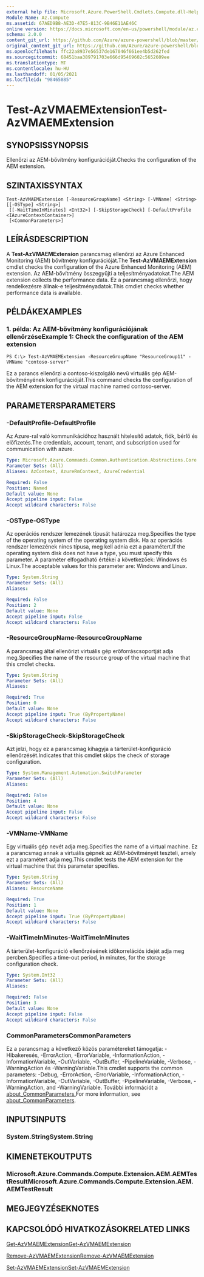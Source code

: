 ```yaml
---
external help file: Microsoft.Azure.PowerShell.Cmdlets.Compute.dll-Help.xml
Module Name: Az.Compute
ms.assetid: 67AED9B8-AE3D-47E5-813C-9B46E11AE46C
online version: https://docs.microsoft.com/en-us/powershell/module/az.compute/test-azvmaemextension
schema: 2.0.0
content_git_url: https://github.com/Azure/azure-powershell/blob/master/src/Compute/Compute/help/Test-AzVMAEMExtension.md
original_content_git_url: https://github.com/Azure/azure-powershell/blob/master/src/Compute/Compute/help/Test-AzVMAEMExtension.md
ms.openlocfilehash: ffc22a8937e56537de167046f661ee4b5d262fed
ms.sourcegitcommit: 68451baa389791703e666d95469602c5652609ee
ms.translationtype: MT
ms.contentlocale: hu-HU
ms.lasthandoff: 01/05/2021
ms.locfileid: "98465885"
---
```

# <span data-ttu-id="84a23-101">Test-AzVMAEMExtension</span><span class="sxs-lookup"><span data-stu-id="84a23-101">Test-AzVMAEMExtension</span></span>

## <span data-ttu-id="84a23-102">SYNOPSIS</span><span class="sxs-lookup"><span data-stu-id="84a23-102">SYNOPSIS</span></span>
<span data-ttu-id="84a23-103">Ellenőrzi az AEM-bővítmény konfigurációját.</span><span class="sxs-lookup"><span data-stu-id="84a23-103">Checks the configuration of the AEM extension.</span></span>

## <span data-ttu-id="84a23-104">SZINTAXIS</span><span class="sxs-lookup"><span data-stu-id="84a23-104">SYNTAX</span></span>

```
Test-AzVMAEMExtension [-ResourceGroupName] <String> [-VMName] <String> [[-OSType] <String>]
 [[-WaitTimeInMinutes] <Int32>] [-SkipStorageCheck] [-DefaultProfile <IAzureContextContainer>]
 [<CommonParameters>]
```

## <span data-ttu-id="84a23-105">LEÍRÁS</span><span class="sxs-lookup"><span data-stu-id="84a23-105">DESCRIPTION</span></span>
<span data-ttu-id="84a23-106">A **Test-AzVMAEMExtension** parancsmag ellenőrzi az Azure Enhanced Monitoring (AEM) bővítmény konfigurációját.</span><span class="sxs-lookup"><span data-stu-id="84a23-106">The **Test-AzVMAEMExtension** cmdlet checks the configuration of the Azure Enhanced Monitoring (AEM) extension.</span></span>
<span data-ttu-id="84a23-107">Az AEM-bővítmény összegyűjti a teljesítményadatokat.</span><span class="sxs-lookup"><span data-stu-id="84a23-107">The AEM extension collects the performance data.</span></span>
<span data-ttu-id="84a23-108">Ez a parancsmag ellenőrzi, hogy rendelkezésre állnak-e teljesítményadatok.</span><span class="sxs-lookup"><span data-stu-id="84a23-108">This cmdlet checks whether performance data is available.</span></span>

## <span data-ttu-id="84a23-109">PÉLDÁK</span><span class="sxs-lookup"><span data-stu-id="84a23-109">EXAMPLES</span></span>

### <span data-ttu-id="84a23-110">1. példa: Az AEM-bővítmény konfigurációjának ellenőrzése</span><span class="sxs-lookup"><span data-stu-id="84a23-110">Example 1: Check the configuration of the AEM extension</span></span>
```
PS C:\> Test-AzVMAEMExtension -ResourceGroupName "ResourceGroup11" -VMName "contoso-server"
```

<span data-ttu-id="84a23-111">Ez a parancs ellenőrzi a contoso-kiszolgáló nevű virtuális gép AEM-bővítményének konfigurációját.</span><span class="sxs-lookup"><span data-stu-id="84a23-111">This command checks the configuration of the AEM extension for the virtual machine named contoso-server.</span></span>

## <span data-ttu-id="84a23-112">PARAMETERS</span><span class="sxs-lookup"><span data-stu-id="84a23-112">PARAMETERS</span></span>

### <span data-ttu-id="84a23-113">-DefaultProfile</span><span class="sxs-lookup"><span data-stu-id="84a23-113">-DefaultProfile</span></span>
<span data-ttu-id="84a23-114">Az Azure-ral való kommunikációhoz használt hitelesítő adatok, fiók, bérlő és előfizetés.</span><span class="sxs-lookup"><span data-stu-id="84a23-114">The credentials, account, tenant, and subscription used for communication with azure.</span></span>

```yaml
Type: Microsoft.Azure.Commands.Common.Authentication.Abstractions.Core.IAzureContextContainer
Parameter Sets: (All)
Aliases: AzContext, AzureRmContext, AzureCredential

Required: False
Position: Named
Default value: None
Accept pipeline input: False
Accept wildcard characters: False
```

### <span data-ttu-id="84a23-115">-OSType</span><span class="sxs-lookup"><span data-stu-id="84a23-115">-OSType</span></span>
<span data-ttu-id="84a23-116">Az operációs rendszer lemezének típusát határozza meg.</span><span class="sxs-lookup"><span data-stu-id="84a23-116">Specifies the type of the operating system of the operating system disk.</span></span>
<span data-ttu-id="84a23-117">Ha az operációs rendszer lemezének nincs típusa, meg kell adnia ezt a paramétert.</span><span class="sxs-lookup"><span data-stu-id="84a23-117">If the operating system disk does not have a type, you must specify this parameter.</span></span>
<span data-ttu-id="84a23-118">A paraméter elfogadható értékei a következőek: Windows és Linux.</span><span class="sxs-lookup"><span data-stu-id="84a23-118">The acceptable values for this parameter are: Windows and Linux.</span></span>

```yaml
Type: System.String
Parameter Sets: (All)
Aliases:

Required: False
Position: 2
Default value: None
Accept pipeline input: False
Accept wildcard characters: False
```

### <span data-ttu-id="84a23-119">-ResourceGroupName</span><span class="sxs-lookup"><span data-stu-id="84a23-119">-ResourceGroupName</span></span>
<span data-ttu-id="84a23-120">A parancsmag által ellenőrizt virtuális gép erőforráscsoportját adja meg.</span><span class="sxs-lookup"><span data-stu-id="84a23-120">Specifies the name of the resource group of the virtual machine that this cmdlet checks.</span></span>

```yaml
Type: System.String
Parameter Sets: (All)
Aliases:

Required: True
Position: 0
Default value: None
Accept pipeline input: True (ByPropertyName)
Accept wildcard characters: False
```

### <span data-ttu-id="84a23-121">-SkipStorageCheck</span><span class="sxs-lookup"><span data-stu-id="84a23-121">-SkipStorageCheck</span></span>
<span data-ttu-id="84a23-122">Azt jelzi, hogy ez a parancsmag kihagyja a tárterület-konfiguráció ellenőrzését.</span><span class="sxs-lookup"><span data-stu-id="84a23-122">Indicates that this cmdlet skips the check of storage configuration.</span></span>

```yaml
Type: System.Management.Automation.SwitchParameter
Parameter Sets: (All)
Aliases:

Required: False
Position: 4
Default value: None
Accept pipeline input: False
Accept wildcard characters: False
```

### <span data-ttu-id="84a23-123">-VMName</span><span class="sxs-lookup"><span data-stu-id="84a23-123">-VMName</span></span>
<span data-ttu-id="84a23-124">Egy virtuális gép nevét adja meg.</span><span class="sxs-lookup"><span data-stu-id="84a23-124">Specifies the name of a virtual machine.</span></span>
<span data-ttu-id="84a23-125">Ez a parancsmag annak a virtuális gépnek az AEM-bővítményét teszteli, amely ezt a paramétert adja meg.</span><span class="sxs-lookup"><span data-stu-id="84a23-125">This cmdlet tests the AEM extension for the virtual machine that this parameter specifies.</span></span>

```yaml
Type: System.String
Parameter Sets: (All)
Aliases: ResourceName

Required: True
Position: 1
Default value: None
Accept pipeline input: True (ByPropertyName)
Accept wildcard characters: False
```

### <span data-ttu-id="84a23-126">-WaitTimeInMinutes</span><span class="sxs-lookup"><span data-stu-id="84a23-126">-WaitTimeInMinutes</span></span>
<span data-ttu-id="84a23-127">A tárterület-konfiguráció ellenőrzésének időkorrelációs idejét adja meg percben.</span><span class="sxs-lookup"><span data-stu-id="84a23-127">Specifies a time-out period, in minutes, for the storage configuration check.</span></span>

```yaml
Type: System.Int32
Parameter Sets: (All)
Aliases:

Required: False
Position: 3
Default value: None
Accept pipeline input: False
Accept wildcard characters: False
```

### <span data-ttu-id="84a23-128">CommonParameters</span><span class="sxs-lookup"><span data-stu-id="84a23-128">CommonParameters</span></span>
<span data-ttu-id="84a23-129">Ez a parancsmag a következő közös paramétereket támogatja: -Hibakeresés, -ErrorAction, -ErrorVariable, -InformationAction, -InformationVariable, -OutVariable, -OutBuffer, -PipelineVariable, -Verbose, -WarningAction és -WarningVariable.</span><span class="sxs-lookup"><span data-stu-id="84a23-129">This cmdlet supports the common parameters: -Debug, -ErrorAction, -ErrorVariable, -InformationAction, -InformationVariable, -OutVariable, -OutBuffer, -PipelineVariable, -Verbose, -WarningAction, and -WarningVariable.</span></span> <span data-ttu-id="84a23-130">További információt a [about_CommonParameters.](http://go.microsoft.com/fwlink/?LinkID=113216)</span><span class="sxs-lookup"><span data-stu-id="84a23-130">For more information, see [about_CommonParameters](http://go.microsoft.com/fwlink/?LinkID=113216).</span></span>

## <span data-ttu-id="84a23-131">INPUTS</span><span class="sxs-lookup"><span data-stu-id="84a23-131">INPUTS</span></span>

### <span data-ttu-id="84a23-132">System.String</span><span class="sxs-lookup"><span data-stu-id="84a23-132">System.String</span></span>

## <span data-ttu-id="84a23-133">KIMENETEK</span><span class="sxs-lookup"><span data-stu-id="84a23-133">OUTPUTS</span></span>

### <span data-ttu-id="84a23-134">Microsoft.Azure.Commands.Compute.Extension.AEM.AEMTestResult</span><span class="sxs-lookup"><span data-stu-id="84a23-134">Microsoft.Azure.Commands.Compute.Extension.AEM.AEMTestResult</span></span>

## <span data-ttu-id="84a23-135">MEGJEGYZÉSEK</span><span class="sxs-lookup"><span data-stu-id="84a23-135">NOTES</span></span>

## <span data-ttu-id="84a23-136">KAPCSOLÓDÓ HIVATKOZÁSOK</span><span class="sxs-lookup"><span data-stu-id="84a23-136">RELATED LINKS</span></span>

[<span data-ttu-id="84a23-137">Get-AzVMAEMExtension</span><span class="sxs-lookup"><span data-stu-id="84a23-137">Get-AzVMAEMExtension</span></span>](./Get-AzVMAEMExtension.md)

[<span data-ttu-id="84a23-138">Remove-AzVMAEMExtension</span><span class="sxs-lookup"><span data-stu-id="84a23-138">Remove-AzVMAEMExtension</span></span>](./Remove-AzVMAEMExtension.md)

[<span data-ttu-id="84a23-139">Set-AzVMAEMExtension</span><span class="sxs-lookup"><span data-stu-id="84a23-139">Set-AzVMAEMExtension</span></span>](./Set-AzVMAEMExtension.md)


